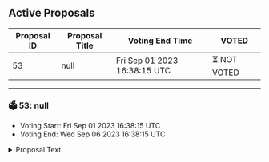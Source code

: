 ## Active Proposals

| Proposal ID | Proposal Title | Voting End Time | VOTED |
|-------------|----------------|-----------------|-------|
| 53 | null | Fri Sep 01 2023 16:38:15 UTC | ⏳ NOT VOTED |

---

### 🗳 53: null
- Voting Start: Fri Sep 01 2023 16:38:15 UTC
- Voting End: Wed Sep 06 2023 16:38:15 UTC

<details>
<summary>Proposal Text</summary>
 
null
</details>
